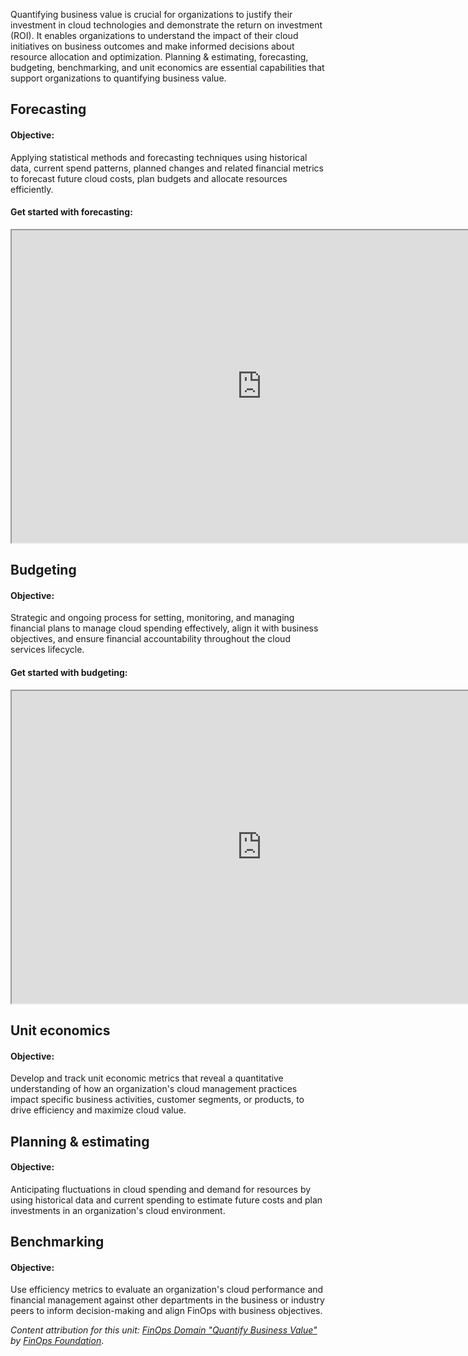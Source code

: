 Quantifying business value is crucial for organizations to justify their investment in cloud technologies and demonstrate the return on investment (ROI). It enables organizations to understand the impact of their cloud initiatives on business outcomes and make informed decisions about resource allocation and optimization. Planning & estimating, forecasting, budgeting, benchmarking, and unit economics are essential capabilities that support organizations to quantifying business value.

<!-- Video placeholder: Overview MS solutions the capabilities in this domain. -->

## Forecasting

#### Objective:

Applying statistical methods and forecasting techniques using historical data, current spend patterns, planned changes and related financial metrics to forecast future cloud costs, plan budgets and allocate resources efficiently.

#### Get started with forecasting:

<iframe title="FinOps interactive guide for forecasting." src="https://mslearn.cloudguides.com/guides/FinOps%20on%20Azure%20Exercise%206%20-%20Forecasting" width="800" height="500"></iframe>

## Budgeting

#### Objective:

Strategic and ongoing process for setting, monitoring, and managing financial plans to manage cloud spending effectively, align it with business objectives, and ensure financial accountability throughout the cloud services lifecycle.

#### Get started with budgeting:

<iframe title="FinOps interactive guide for budgeting." src="https://mslearn.cloudguides.com/guides/FinOps%20on%20Azure%20Exercise%207%20-%20Budget%20management" width="800" height="500"></iframe>

## Unit economics

#### Objective:

Develop and track unit economic metrics that reveal a quantitative understanding of how an organization's cloud management practices impact specific business activities, customer segments, or products, to drive efficiency and maximize cloud value.

## Planning & estimating

#### Objective:

Anticipating fluctuations in cloud spending and demand for resources by using historical data and current spending to estimate future costs and plan investments in an organization's cloud environment.

## Benchmarking

#### Objective:

Use efficiency metrics to evaluate an organization's cloud performance and financial management against other departments in the business or industry peers to inform decision-making and align FinOps with business objectives.

_Content attribution for this unit: [FinOps Domain "Quantify Business Value"](https://www.finops.org/framework/domains/quantify-business-value/) by [FinOps Foundation](https://www.finops.org/)_.
